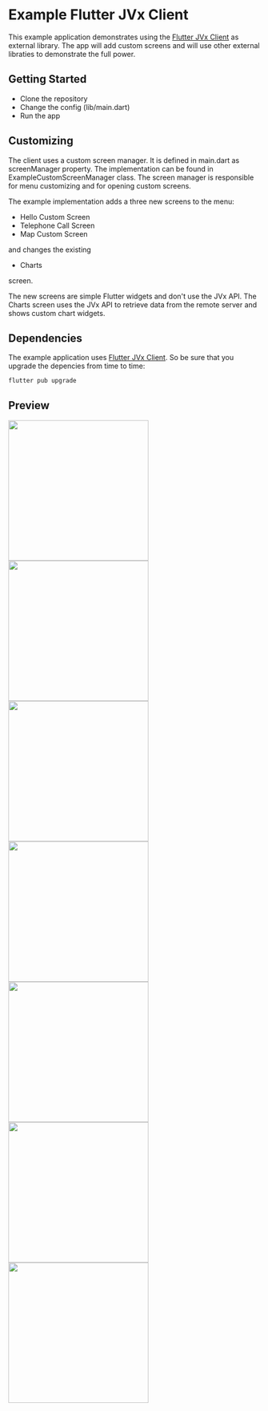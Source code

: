# Example Flutter JVx Client

This example application demonstrates using the [Flutter JVx Client](https://github.com/sibvisions/flutter_jvx) as external library. The app will add custom screens and will use other external libraties to demonstrate the full power.

## Getting Started

* Clone the repository
* Change the config (lib/main.dart)
* Run the app

## Customizing

The client uses a custom screen manager. It is defined in main.dart as screenManager property. The implementation can be found in ExampleCustomScreenManager class. The screen manager is responsible for menu customizing and for opening custom screens.

The example implementation adds a three new screens to the menu:

* Hello Custom Screen
* Telephone Call Screen
* Map Custom Screen

and changes the existing

* Charts

screen. 

The new screens are simple Flutter widgets and don't use the JVx API. The Charts screen uses the JVx API to retrieve data from the remote server and shows custom chart widgets.

## Dependencies

The example application uses [Flutter JVx Client](https://github.com/sibvisions/flutter_jvx). So be sure that you upgrade the depencies from time to time:

``flutter pub upgrade``

## Preview

<img src="readme_images/login.png" width="280" /> <img src="readme_images/menu.png" width="280" /> <img src="readme_images/userinfo.png" width="280" /> <img src="readme_images/piechart.png" width="280" /> <img src="readme_images/barchart.png" width="280" /> <img src="readme_images/contact.png" width="280" /> <img src="readme_images/form.png" width="280" />
